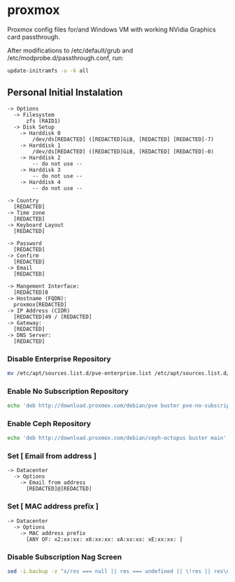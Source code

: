 # proxmox
Proxmox config files for/and Windows VM with working NVidia Graphics card passthrough.

After modifications to /etc/default/grub and /etc/modprobe.d/passthrough.conf, run:
```bash
update-initramfs -u -k all
```

## Personal Initial Instalation ##
```
-> Options
  -> Filesystem
      zfs (RAID1)
  -> Disk Setup
    -> Harddisk 0
        /dev/ds[REDACTED] ([REDACTED]GiB, [REDACTED] [REDACTED]-7)
    -> Harddisk 1
        /dev/ds[REDACTED] ([REDACTED]GiB, [REDACTED] [REDACTED]-0)
    -> Harddisk 2
        -- do not use --
    -> Harddisk 3
        -- do not use --
    -> Harddisk 4
        -- do not use --
```
```
-> Country
  [REDACTED]
-> Time zone
  [REDACTED]
-> Keyboard Layout
  [REDACTED]
```
```
-> Password
  [REDACTED]
-> Confirm
  [REDACTED]
-> Email
  [REDACTED]
```
```
-> Mangement Interface:
  [REDACTED]8
-> Hostname (FQDN):
  proxmox[REDACTED]
-> IP Address (CIDR)
  [REDACTED]49 / [REDACTED]
-> Gateway:
  [REDACTED]
-> DNS Server:
  [REDACTED]
```

### Disable Enterprise Repository
```bash
mv /etc/apt/sources.list.d/pve-enterprise.list /etc/apt/sources.list.d/pve-enterprise.list.disabled
```

### Enable No Subscription Repository
```bash
echo 'deb http://download.proxmox.com/debian/pve buster pve-no-subscription' > /etc/apt/sources.list.d/pve-no-subscription.list
```

### Enable Ceph Repository
```bash
echo 'deb http://download.proxmox.com/debian/ceph-octopus buster main' > /etc/apt/sources.list.d/ceph.list
```

### Set [ Email from address ]
```
-> Datacenter
  -> Options
    -> Email from address
      [REDACTED]@[REDACTED]
```

### Set [ MAC address prefix ]
```
-> Datacenter
  -> Options
    -> MAC address prefix
      [ANY OF: x2:xx:xx: x6:xx:xx: xA:xx:xx: xE:xx:xx: ]
```

### Disable Subscription Nag Screen
```bash
sed -i.backup -z "s/res === null || res === undefined || \!res || res\n\t\t\t.data.status.toLowerCase() \!== 'active'/false/g" /usr/share/javascript/proxmox-widget-toolkit/proxmoxlib.js && systemctl restart pveproxy.service
```
